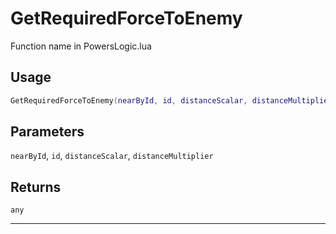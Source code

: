 # GetRequiredForceToEnemy
Function name in PowersLogic.lua
## Usage
```lua
GetRequiredForceToEnemy(nearById, id, distanceScalar, distanceMultiplier)
```
## Parameters
`nearById`, `id`, `distanceScalar`, `distanceMultiplier`
## Returns
`any`

---